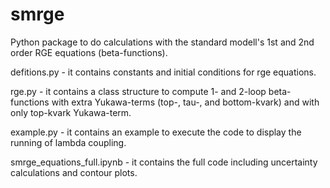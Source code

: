 # smrge
Python package to do calculations with the standard modell's 1st and 2nd order RGE equations (beta-functions).

defitions.py - it contains constants and initial conditions for rge equations.

rge.py - it contains a class structure to compute 1- and 2-loop beta-functions with extra Yukawa-terms (top-, tau-, and bottom-kvark) and with only top-kvark Yukawa-term.

example.py - it contains an example to execute the code to display the running of lambda coupling.

smrge_equations_full.ipynb - it contains the full code including uncertainty calculations and contour plots.
